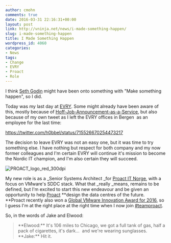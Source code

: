```yaml
---
author: cmohn
comments: true
date: 2016-03-31 22:16:31+00:00
layout: post
link: http://vninja.net/news/i-made-something-happen/
slug: i-made-something-happen
title: I Made Something Happen
wordpress_id: 4060
categories:
- News
tags:
- Change
- EVRY
- Proact
- Role
---
```


I think [Seth Godin](http://www.sethgodin.com/sg/) might have been onto something with "Make something happen", so I did.

Today was my last day at [EVRY](http://evry.no). Some might already have been aware of this, mostly because of [Hoff-Job-Announcement-as-a-Service](https://twitter.com/Beaker/status/704375129485156352), but also because of my own tweet as I left the EVRY offices in Bergen  as an employee for the last time:

https://twitter.com/h0bbel/status/715526670254473217

The decision to leave EVRY was not an easy one, but it was time to try something else. I have nothing but respect for both company and my now former colleagues and I'm certain EVRY will continue it's mission to become the Nordic IT champion, and I'm also certain they will succeed.

![PROACT_logo_red_300dpi](http://vninja.net/wordpress/wp-content/uploads/2016/03/PROACT_logo_red_300dpi-300x56.jpg)

My new role is as a _Senior Systems Architect _for [Proact IT Norge](http://proact.no), with a focus on VMware's SDDC stack. What that _really _means, remains to be defined, but I'm excited to start this new endeavour and be given an opportunity to help [Proact](http://proact.no) **design the data centres of the future. **Proact recently also won a [Global VMware Innovation Award for 2016](http://www.proact.no/Om_oss/nyheter/News-Detail/?releaseid=1118698), so I guess I'm at the right place at the right time when I now join [#teamproact](https://twitter.com/search?q=%23teamproact&src=typd).

So, in the words of Jake and Elwood:



<blockquote>**Elwood:** It's 106 miles to Chicago, we got a full tank of gas, half a pack of cigarettes, it's dark...  and we're wearing sunglasses.
**Jake:** Hit it.</blockquote>
